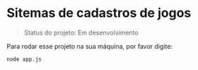 <h1>Sitemas de cadastros de jogos</h1>

>Status do projeto: Em desenvolvimento

Para rodar esse projeto na sua máquina, por favor digite:

```
node app.js
```
